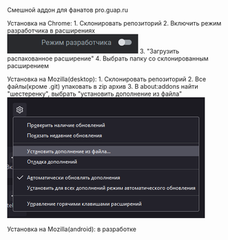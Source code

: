 Смешной аддон для фанатов pro.guap.ru

Установка на Chrome:
    1. Склонировать репозиторий
    2. Включить режим разработчика в расширениях ![Режим разработчика](README_assets/Developermode.png)
    3. "Загрузить распакованное расширение"
    4. Выбрать папку со склонированным расширением

Установка на Mozilla(desktop):
    1. Склонировать репозиторий
    2. Все файлы(кроме .git) упаковать в zip архив
    3. В about:addons найти "шестеренку", выбрать "установить дополнение из файла" ![Установка на mozilla](README_assets/mozillaInstall.png)

Установка на Mozilla(android): в разработке
